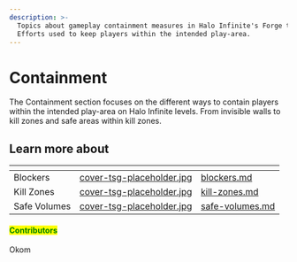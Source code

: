 ```yaml
---
description: >-
  Topics about gameplay containment measures in Halo Infinite's Forge tool.
  Efforts used to keep players within the intended play-area.
---
```


# Containment

The Containment section focuses on the different ways to contain players within the intended play-area on Halo Infinite levels. From invisible walls to kill zones and safe areas within kill zones.



## Learn more about

<table data-view="cards"><thead><tr><th></th><th data-hidden data-card-cover data-type="files"></th><th data-hidden data-card-target data-type="content-ref"></th></tr></thead><tbody><tr><td>Blockers</td><td><a href="../../../.gitbook/assets/cover-tsg-placeholder.jpg">cover-tsg-placeholder.jpg</a></td><td><a href="blockers.md">blockers.md</a></td></tr><tr><td>Kill Zones</td><td><a href="../../../.gitbook/assets/cover-tsg-placeholder.jpg">cover-tsg-placeholder.jpg</a></td><td><a href="kill-zones.md">kill-zones.md</a></td></tr><tr><td>Safe Volumes</td><td><a href="../../../.gitbook/assets/cover-tsg-placeholder.jpg">cover-tsg-placeholder.jpg</a></td><td><a href="safe-volumes.md">safe-volumes.md</a></td></tr></tbody></table>



#### <mark style="color:green;">Contributors</mark>

Okom
